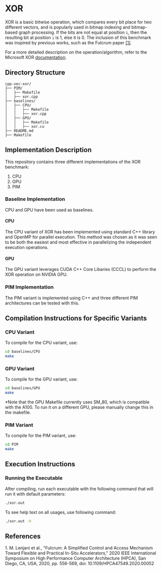 # XOR

XOR is a basic bitwise operation, which compares every bit place for two different vectors, and is popularly used in bitmap indexing and bitmap-based graph processing. If the bits are not equal at position `i`, then the resulting bit at position `i` is 1, else it is 0. The inclusion of this benchmark was inspired by previous works, such as the Fulcrum paper [[1]](#1).

For a more detailed description on the operation/algorithm, refer to the Microsoft XOR [documentation](https://learn.microsoft.com/en-us/dotnet/visual-basic/language-reference/operators/xor-operator).

## Directory Structure

```
cpp-vec-xor/
├── PIM/
│   ├── Makefile
│   ├── xor.cpp
├── baselines/
│   ├── CPU/
│   │   ├── Makefile
│   │   ├── xor.cpp
│   ├── GPU/
│   │   ├── Makefile
│   │   ├── xor.cu
├── README.md
├── Makefile
```

## Implementation Description

This repository contains three different implementations of the XOR benchmark:

1. CPU
2. GPU
3. PIM

### Baseline Implementation

CPU and GPU have been used as baselines.

#### CPU

The CPU variant of XOR has been implemented using standard C++ library and OpenMP for parallel execution. This method was chosen as it was seen to be both the easiest and most effective in parallelizing the independent execution operations. 

#### GPU

The GPU variant leverages CUDA C++ Core Libaries (CCCL) to perform the XOR operation on NVIDIA GPU.

### PIM Implementation

The PIM variant is implemented using C++ and three different PIM architectures can be tested with this.

## Compilation Instructions for Specific Variants

### CPU Variant

To compile for the CPU variant, use:

```bash
cd baselines/CPU
make
```

### GPU Variant

To compile for the GPU variant, use:

```bash
cd baselines/GPU
make
```
*Note that the GPU Makefile currently uses SM_80, which is compatible with the A100. To run it on a different GPU, please manually change this in the makefile.

### PIM Variant

To compile for the PIM variant, use:

```bash
cd PIM
make
```

## Execution Instructions

### Running the Executable

After compiling, run each executable with the following command that will run it with default parameters:

```bash
./xor.out
```

To see help text on all usages, use following command:

```bash
./xor.out -h
```

## References

<a id = "1">1.</a>
M. Lenjani et al., "Fulcrum: A Simplified Control and Access Mechanism Toward Flexible and Practical In-Situ Accelerators," 2020 IEEE International Symposium on High Performance Computer Architecture (HPCA), San Diego, CA, USA, 2020, pp. 556-569, doi: 10.1109/HPCA47549.2020.00052
